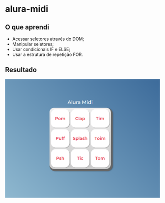 # alura-midi

## O que aprendi
* Acessar seletores através do DOM;
* Manipular seletores;
* Usar condicionais IF e ELSE;
* Usar a estrutura de repetição FOR.

## Resultado

![Print de tela](https://github.com/raifransantos/alura-midi/blob/main/Captura%20de%20tela%202023-10-21%20164117.png)
